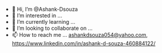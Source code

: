 - 👋 Hi, I’m @Ashank-Dsouza
- 👀 I’m interested in ...
- 🌱 I’m currently learning ...
- 💞️ I’m looking to collaborate on ...
- 📫 How to reach me ... ashankdsouza054@yahoo.com, https://www.linkedin.com/in/ashank-d-souza-460884122/

<!---
Ashank-Dsouza/Ashank-Dsouza is a ✨ special ✨ repository because its `README.md` (this file) appears on your GitHub profile.
You can click the Preview link to take a look at your changes.
--->
